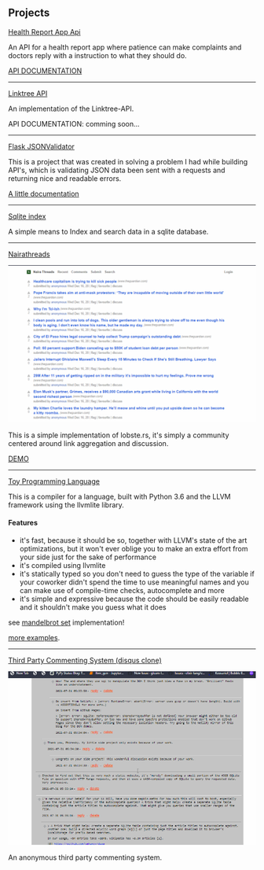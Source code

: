## Projects

[Health Report App Api](https://github.com/keosariel/health-report-api-project)

An API for a health report app where patience can make complaints and doctors reply with a instruction to what they should do.

[API DOCUMENTATION](https://documenter.getpostman.com/view/14039622/TzeTKVio)

-----

[Linktree API](https://github.com/keosariel/Linktree-API)

An implementation of the Linktree-API.

API DOCUMENTATION: comming soon...

-----

[Flask JSONValidator](https://github.com/keosariel/flask_jsonvalidator)

This is a project that was created in solving a problem I had while building API's, which is
validating JSON data been sent with a requests and returning nice and readable errors.

[A little documentation](https://github.com/keosariel/flask_jsonvalidator#readme)

-----

[Sqlite index](https://github.com/keosariel/sqlite-index)

A simple means to Index and search data in a sqlite database.

-----

[Nairathreads](https://github.com/keosariel/nairathreads)

![Nairathreads image demo](https://github.com/keosariel/nairathreads/raw/master/sample.png)

This is a simple implementation of lobste.rs, it's simply a community centered around link aggregation and discussion.

[DEMO](nairathreads.herokuapp.com/top)

-----

[Toy Programming Language](https://github.com/keosariel/Programming-language-in-python-using-llvmlite)

This is a compiler for a language, built with Python 3.6 and the LLVM framework using the llvmlite library.

#### Features

* it's fast, because it should be so, together with LLVM's state of the art optimizations, but it won't ever oblige you to make an extra effort from your side just for the sake of performance
* it's compiled using llvmlite
* it's statically typed so you don't need to guess the type of the variable if your coworker didn't spend the time to use meaningful names and you can make use of compile-time checks, autocomplete and more
* it's simple and expressive because the code should be easily readable and it shouldn't make you guess what it does

see [mandelbrot set](https://github.com/keosariel/Programming-language-in-python-using-llvmlite/blob/main/test/mandelbrot_set.test) implementation!

[more examples](https://github.com/keosariel/Programming-language-in-python-using-llvmlite/tree/main/test).

-----

[Third Party Commenting System (disqus clone)](https://github.com/keosariel/disqus-hackernews-commenting-clone)

![disqus clone demo gif](https://github.com/keosariel/disqus-hackernews-commenting-clone/raw/master/disqus-clone-demo.gif)

An anonymous third party commenting system.
